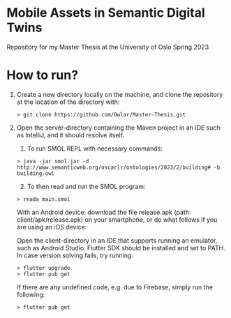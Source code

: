 # Mobile Assets in Semantic Digital Twins
Repository for my Master Thesis at the University of Oslo Spring 2023

# How to run?
1. Create a new directory locally on the machine, and clone the repository at the location of the directory with:
    ````flutter
    > git clone https://github.com/Owlar/Master-Thesis.git
    ````
2. 
    Open the server-directory containing the Maven project in an IDE such as IntelliJ, and it should resolve itself.
    1. To run SMOL REPL with necessary commands:
    ````flutter
    > java -jar smol.jar -d http://www.semanticweb.org/oscarlr/ontologies/2023/2/building# -b building.owl
    ````
    2. To then read and run the SMOL program:
    ````flutter
    > reada main.smol
    ````
    
    With an Android device: download the file release.apk (path: client/apk/release.apk) on your smartphone, or do what follows if you are using an iOS device:
    
    Open the client-directory in an IDE that supports running an emulator, such as Android Studio. Flutter SDK should be installed and set to PATH. In case version solving fails, try running:
    ````flutter
    > flutter upgrade
    > flutter pub get
    ````
    If there are any undefined code, e.g. due to Firebase, simply run the following:
    ````flutter
    > flutter pub get
    ````
 
